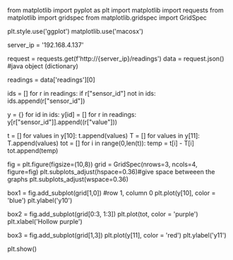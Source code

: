 from matplotlib import pyplot as plt
import matplotlib
import requests
from matplotlib import gridspec
from matplotlib.gridspec import GridSpec

plt.style.use('ggplot')
matplotlib.use('macosx')

server_ip = '192.168.4.137'

request = requests.get(f'http://{server_ip}/readings')
data = request.json() #java object (dictionary)

readings = data['readings'][0]

ids = []
for r in readings:
    if r["sensor_id"] not in ids:
        ids.append(r["sensor_id"])

y = {}
for id in ids:
    y[id] = []
for r in readings:
    y[r["sensor_id"]].append((r["value"]))

t = []
for values in y[10]:
    t.append(values)
T = []
for values in y[11]:
    T.append(values)
tot = []
for i in range(0,len(t)):
    temp = t[i] - T[i]
    tot.append(temp)

fig = plt.figure(figsize=(10,8))
grid = GridSpec(nrows=3, ncols=4, figure=fig)
plt.subplots_adjust(hspace=0.36)#give space betweeen the graphs
plt.subplots_adjust(wspace=0.36)

box1 = fig.add_subplot(grid[1,0]) #row 1, column 0
plt.plot(y[10], color = 'blue')
plt.ylabel('y10')

box2 = fig.add_subplot(grid[0:3, 1:3])
plt.plot(tot, color = 'purple')
plt.xlabel('Hollow purple')

box3 = fig.add_subplot(grid[1,3])
plt.plot(y[11], color = 'red')
plt.ylabel('y11')

plt.show()

